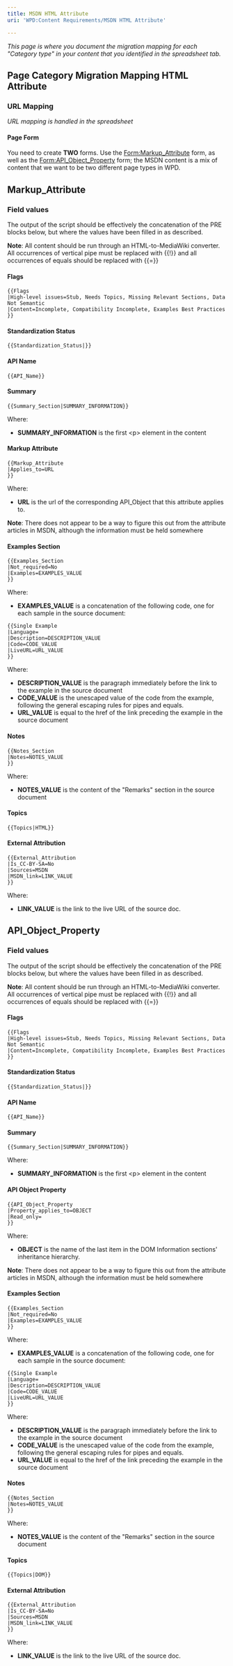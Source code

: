 ```yaml
---
title: MSDN HTML Attribute
uri: 'WPD:Content Requirements/MSDN HTML Attribute'

---
```

*This page is where you document the migration mapping for each "Category type" in your content that you identified in the spreadsheet tab.*

## Page Category Migration Mapping HTML Attribute

### URL Mapping

*URL mapping is handled in the spreadsheet*

#### Page Form

You need to create **TWO** forms. Use the [Form:Markup\_Attribute](/Form:Markup_Attribute) form, as well as the [Form:API\_Object\_Property](/Form:API_Object_Property) form; the MSDN content is a mix of content that we want to be two different page types in WPD.

## Markup\_Attribute

### Field values

The output of the script should be effectively the concatenation of the PRE blocks below, but where the values have been filled in as described.

**Note**: All content should be run through an HTML-to-MediaWiki converter. All occurrences of vertical pipe must be replaced with {{!}} and all occurrences of equals should be replaced with {{=}}

#### Flags

    {{Flags
    |High-level issues=Stub, Needs Topics, Missing Relevant Sections, Data Not Semantic
    |Content=Incomplete, Compatibility Incomplete, Examples Best Practices
    }}

#### Standardization Status

    {{Standardization_Status|}}

#### API Name

    {{API_Name}}

#### Summary

    {{Summary_Section|SUMMARY_INFORMATION}}

Where:

-   **SUMMARY\_INFORMATION** is the first \<p\> element in the content

#### Markup Attribute

    {{Markup_Attribute
    |Applies_to=URL
    }}

Where:

-   **URL** is the url of the corresponding API\_Object that this attribute applies to.

**Note**: There does not appear to be a way to figure this out from the attribute articles in MSDN, although the information must be held somewhere

#### Examples Section

    {{Examples_Section
    |Not_required=No
    |Examples=EXAMPLES_VALUE
    }}

Where:

-   **EXAMPLES\_VALUE** is a concatenation of the following code, one for each sample in the source document:

<!-- -->

    {{Single Example
    |Language=
    |Description=DESCRIPTION_VALUE
    |Code=CODE_VALUE
    |LiveURL=URL_VALUE
    }}

Where:

-   **DESCRIPTION\_VALUE** is the paragraph immediately before the link to the example in the source document
-   **CODE\_VALUE** is the unescaped value of the code from the example, following the general escaping rules for pipes and equals.
-   **URL\_VALUE** is equal to the href of the link preceding the example in the source document

#### Notes

    {{Notes_Section
    |Notes=NOTES_VALUE
    }}

Where:

-   **NOTES\_VALUE** is the content of the "Remarks" section in the source document

#### Topics

    {{Topics|HTML}}

#### External Attribution

    {{External_Attribution
    |Is_CC-BY-SA=No
    |Sources=MSDN
    |MSDN_link=LINK_VALUE
    }}

Where:

-   **LINK\_VALUE** is the link to the live URL of the source doc.

## API\_Object\_Property

### Field values

The output of the script should be effectively the concatenation of the PRE blocks below, but where the values have been filled in as described.

**Note**: All content should be run through an HTML-to-MediaWiki converter. All occurrences of vertical pipe must be replaced with {{!}} and all occurrences of equals should be replaced with {{=}}

#### Flags

    {{Flags
    |High-level issues=Stub, Needs Topics, Missing Relevant Sections, Data Not Semantic
    |Content=Incomplete, Compatibility Incomplete, Examples Best Practices
    }}

#### Standardization Status

    {{Standardization_Status|}}

#### API Name

    {{API_Name}}

#### Summary

    {{Summary_Section|SUMMARY_INFORMATION}}

Where:

-   **SUMMARY\_INFORMATION** is the first \<p\> element in the content

#### API Object Property

    {{API_Object_Property
    |Property_applies_to=OBJECT
    |Read_only=
    }}

Where:

-   **OBJECT** is the name of the last item in the DOM Information sections' inheritance hierarchy.

**Note**: There does not appear to be a way to figure this out from the attribute articles in MSDN, although the information must be held somewhere

#### Examples Section

    {{Examples_Section
    |Not_required=No
    |Examples=EXAMPLES_VALUE
    }}

Where:

-   **EXAMPLES\_VALUE** is a concatenation of the following code, one for each sample in the source document:

<!-- -->

    {{Single Example
    |Language=
    |Description=DESCRIPTION_VALUE
    |Code=CODE_VALUE
    |LiveURL=URL_VALUE
    }}

Where:

-   **DESCRIPTION\_VALUE** is the paragraph immediately before the link to the example in the source document
-   **CODE\_VALUE** is the unescaped value of the code from the example, following the general escaping rules for pipes and equals.
-   **URL\_VALUE** is equal to the href of the link preceding the example in the source document

#### Notes

    {{Notes_Section
    |Notes=NOTES_VALUE
    }}

Where:

-   **NOTES\_VALUE** is the content of the "Remarks" section in the source document

#### Topics

    {{Topics|DOM}}

#### External Attribution

    {{External_Attribution
    |Is_CC-BY-SA=No
    |Sources=MSDN
    |MSDN_link=LINK_VALUE
    }}

Where:

-   **LINK\_VALUE** is the link to the live URL of the source doc.
